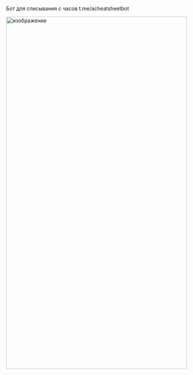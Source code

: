 Бот для списывания с часов
t.me/acheatsheetbot

<img width="494" height="959" alt="изображение" src="https://github.com/user-attachments/assets/5edc7737-b6e0-49d1-83c6-9d732da8422d" />
